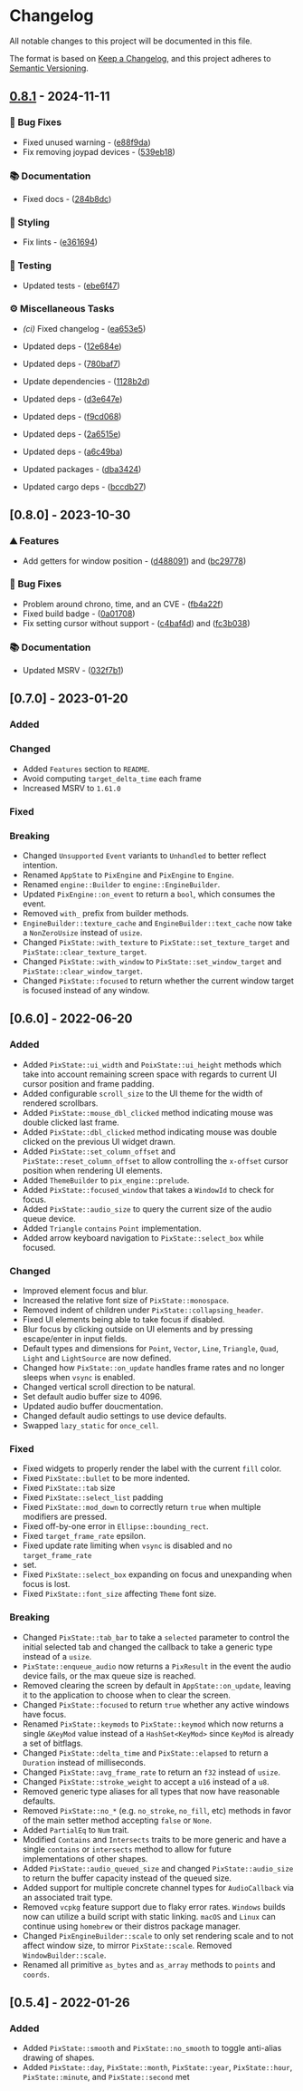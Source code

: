 <!-- markdownlint-disable-file no-duplicate-heading -->

# Changelog

All notable changes to this project will be documented in this file.

The format is based on [Keep a Changelog](https://keepachangelog.com/en/1.0.0/),
and this project adheres to [Semantic Versioning](https://semver.org/spec/v2.0.0.html).

## [0.8.1](https://github.com/lukexor/pix-engine/compare/0.8.0..0.8.1) - 2024-11-11

### 🐛 Bug Fixes


- Fixed unused warning - ([e88f9da](https://github.com/lukexor/pix-engine/commit/e88f9da3cb09cbedce999a440cfa5f80648ee29a))
- Fix removing joypad devices - ([539eb18](https://github.com/lukexor/pix-engine/commit/539eb18d93437c86ab3ec13ca052335277d00902))

### 📚 Documentation


- Fixed docs - ([284b8dc](https://github.com/lukexor/pix-engine/commit/284b8dcdd27e5c25b778ee39f46ca149f1b60670))

### 🎨 Styling


- Fix lints - ([e361694](https://github.com/lukexor/pix-engine/commit/e36169475bdb41926c4e5a8b2d1ed73da4424cd3))

### 🧪 Testing


- Updated tests - ([ebe6f47](https://github.com/lukexor/pix-engine/commit/ebe6f471c43395ad7bc5f32b13860f7ce0238b6f))

### ⚙️ Miscellaneous Tasks

- *(ci)* Fixed changelog - ([ea653e5](https://github.com/lukexor/pix-engine/commit/ea653e5c2bd1adc25c7d30d4ad226d3579c0b42b))

- Updated deps - ([12e684e](https://github.com/lukexor/pix-engine/commit/12e684ec06e161416f6bf47b015102a4aba27f56))
- Updated deps - ([780baf7](https://github.com/lukexor/pix-engine/commit/780baf71f2754f7ef9bf7718195150a61ea06434))
- Update dependencies - ([1128b2d](https://github.com/lukexor/pix-engine/commit/1128b2dc132cf064ce22a969927662b9f49222d8))
- Updated deps - ([d3e647e](https://github.com/lukexor/pix-engine/commit/d3e647e4167a884b385635837fbee3841ca11357))
- Updated deps - ([f9cd068](https://github.com/lukexor/pix-engine/commit/f9cd06868007d8c64c82363aae9cae7990f87874))
- Updated deps - ([2a6515e](https://github.com/lukexor/pix-engine/commit/2a6515e91166bec6e36987dec28ba86080697ce8))
- Updated deps - ([a6c49ba](https://github.com/lukexor/pix-engine/commit/a6c49ba538ff2a9caac82154368341e4dd7ca802))
- Updated packages - ([dba3424](https://github.com/lukexor/pix-engine/commit/dba34240dabf667c15970e2cb04dd7bc840ec885))
- Updated cargo deps - ([bccdb27](https://github.com/lukexor/pix-engine/commit/bccdb27720d2de9765c271709a2a7e0975fd6cd4))


## [0.8.0] - 2023-10-30

### ⛰️  Features

- Add getters for window position -
  ([d488091](https://github.com/lukexor/pix-engine/commit/d48809116b1d20690cf6ae7e2d2599949a92af09))
  and
  ([bc29778](https://github.com/lukexor/pix-engine/commit/bc29778528ad26532c2168b7686182cc8a66d010))

### 🐛 Bug Fixes

- Problem around chrono, time, and an CVE - ([fb4a22f](https://github.com/lukexor/pix-engine/commit/fb4a22fab9a2c8b4d6d9b3707fce9edddbaf9386))
- Fixed build badge - ([0a01708](https://github.com/lukexor/pix-engine/commit/0a0170866ba4fe16b1d01a88a46ce0970a2a53b2))
- Fix setting cursor without support -
  ([c4baf4d](https://github.com/lukexor/pix-engine/commit/c4baf4dd2974732fd8e704e33691a49b7b476312))
  and
  ([fc3b038](https://github.com/lukexor/pix-engine/commit/fc3b0380f56a5e93d18375e7e218164a4b03a545))

### 📚 Documentation

- Updated MSRV - ([032f7b1](https://github.com/lukexor/pix-engine/commit/032f7b10d4356859b456544d3ba88d85c2356ad1))

## [0.7.0] - 2023-01-20

### Added

### Changed

- Added `Features` section to `README`.
- Avoid computing `target_delta_time` each frame
- Increased MSRV to `1.61.0`

### Fixed

### Breaking

- Changed `Unsupported` `Event` variants to `Unhandled` to better reflect
  intention.
- Renamed `AppState` to `PixEngine` and `PixEngine` to `Engine`.
- Renamed `engine::Builder` to `engine::EngineBuilder`.
- Updated `PixEngine::on_event` to return a `bool`, which consumes the event.
- Removed `with_` prefix from builder methods.
- `EngineBuilder::texture_cache` and `EngineBuilder::text_cache` now take a
  `NonZeroUsize` instead of `usize`.
- Changed `PixState::with_texture` to `PixState::set_texture_target` and
  `PixState::clear_texture_target`.
- Changed `PixState::with_window` to `PixState::set_window_target` and
  `PixState::clear_window_target`.
- Changed `PixState::focused` to return whether the current window target is
  focused instead of any window.

## [0.6.0] - 2022-06-20

### Added

- Added `PixState::ui_width` and `PoixState::ui_height` methods which take into
  account remaining screen space with regards to current UI cursor position and
  frame padding.
- Added configurable `scroll_size` to the UI theme for the width of rendered
  scrollbars.
- Added `PixState::mouse_dbl_clicked` method indicating mouse was double clicked
  last frame.
- Added `PixState::dbl_clicked` method indicating mouse was double clicked on
  the previous UI widget drawn.
- Added `PixState::set_column_offset` and `PixState::reset_column_offset` to
  allow controlling the `x-offset` cursor position when rendering UI elements.
- Added `ThemeBuilder` to `pix_engine::prelude`.
- Added `PixState::focused_window` that takes a `WindowId` to check for focus.
- Added `PixState::audio_size` to query the current size of the audio queue
  device.
- Added `Triangle` `contains` `Point` implementation.
- Added arrow keyboard navigation to `PixState::select_box` while focused.

### Changed

- Improved element focus and blur.
- Increased the relative font size of `PixState::monospace`.
- Removed indent of children under `PixState::collapsing_header`.
- Fixed UI elements being able to take focus if disabled.
- Blur focus by clicking outside on UI elements and by pressing escape/enter in
  input fields.
- Default types and dimensions for `Point`, `Vector`, `Line`, `Triangle`,
  `Quad`, `Light` and `LightSource` are now defined.
- Changed how `PixState::on_update` handles frame rates and no longer sleeps
  when `vsync` is enabled.
- Changed vertical scroll direction to be natural.
- Set default audio buffer size to 4096.
- Updated audio buffer doucmentation.
- Changed default audio settings to use device defaults.
- Swapped `lazy_static` for `once_cell`.

### Fixed

- Fixed widgets to properly render the label with the current `fill` color.
- Fixed `PixState::bullet` to be more indented.
- Fixed `PixState::tab` size
- Fixed `PixState::select_list` padding
- Fixed `PixState::mod_down` to correctly return `true` when multiple modifiers
  are pressed.
- Fixed off-by-one error in `Ellipse::bounding_rect`.
- Fixed `target_frame_rate` epsilon.
- Fixed update rate limiting when `vsync` is disabled and no `target_frame_rate`
- set.
- Fixed `PixState::select_box` expanding on focus and unexpanding when focus
  is lost.
- Fixed `PixState::font_size` affecting `Theme` font size.

### Breaking

- Changed `PixState::tab_bar` to take a `selected` parameter to control the
  initial selected tab and changed the callback to take a generic type instead
  of a `usize`.
- `PixState::enqueue_audio` now returns a `PixResult` in the event the audio
  device fails, or the max queue size is reached.
- Removed clearing the screen by default in `AppState::on_update`, leaving it to
  the application to choose when to clear the screen.
- Changed `PixState::focused` to return `true` whether any active windows have
  focus.
- Renamed `PixState::keymods` to `PixState::keymod` which now returns a single
  `&KeyMod` value instead of a `HashSet<KeyMod>` since `KeyMod` is already a
  set of bitflags.
- Changed `PixState::delta_time` and `PixState::elapsed` to return a `Duration`
  instead of milliseconds.
- Changed `PixState::avg_frame_rate` to return an `f32` instead of `usize`.
- Changed `PixState::stroke_weight` to accept a `u16` instead of a `u8`.
- Removed generic type aliases for all types that now have reasonable defaults.
- Removed `PixState::no_*` (e.g. `no_stroke`, `no_fill`, etc) methods in favor
  of the main setter method accepting `false` or `None`.
- Added `PartialEq` to `Num` trait.
- Modified `Contains` and `Intersects` traits to be more generic and have a
  single `contains` or `intersects` method to allow for future implementations
  of other shapes.
- Added `PixState::audio_queued_size` and changed `PixState::audio_size` to
  return the buffer capacity instead of the queued size.
- Added support for multiple concrete channel types for `AudioCallback` via
  an associated trait type.
- Removed `vcpkg` feature support due to flaky error rates. `Windows` builds now
  can utilize a build script with static linking. `macOS` and `Linux` can
  continue using `homebrew` or their distros package manager.
- Changed `PixEngineBuilder::scale` to only set rendering scale and to not
  affect window size, to mirror `PixState::scale`. Removed
  `WindowBuilder::scale`.
- Renamed all primitive `as_bytes` and `as_array` methods to `points`
  and `coords`.

## [0.5.4] - 2022-01-26

### Added

- Added `PixState::smooth` and `PixState::no_smooth` to toggle anti-alias
  drawing of shapes.
- Added `PixState::day`, `PixState::month`, `PixState::year`, `PixState::hour`,
  `PixState::minute`, and `PixState::second` met
